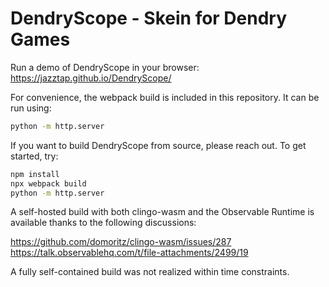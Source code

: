 # DendryScope - Skein for Dendry Games

Run a demo of DendryScope in your browser: https://jazztap.github.io/DendryScope/

For convenience, the webpack build is included in this repository. It can be run using:
~~~sh
python -m http.server
~~~

If you want to build DendryScope from source, please reach out. To get started, try:
~~~sh
npm install
npx webpack build
python -m http.server
~~~

A self-hosted build with both clingo-wasm and the Observable Runtime is available thanks to the following discussions:

https://github.com/domoritz/clingo-wasm/issues/287  
https://talk.observablehq.com/t/file-attachments/2499/19  

A fully self-contained build was not realized within time constraints.
